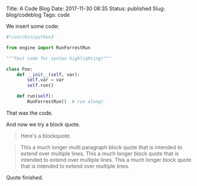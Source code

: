 Title: A Code Blog
Date: 2017-11-30 08:35
Status: published
Slug: blog/codeblog
Tags: code

We insert some code:

```python
#!/usr/bin/python3

from engine import RunForrestRun

"""Test code for syntax highlighting!"""

class Foo:
	def __init__(self, var):
		self.var = var
		self.run()

	def run(self):
		RunForrestRun()  # run along!
```

That was the code.

And now we try a block quote.

> Here's a blockquote.

> This a much longer multi paragraph block quote that is intended to extend over multiple lines.  This a much longer block quote that is intended to extend over multiple lines.  This a much longer block quote that is intended to extend over multiple lines.

Quote finished.
